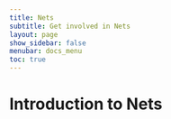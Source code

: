 ```yaml
---
title: Nets
subtitle: Get involved in Nets
layout: page
show_sidebar: false
menubar: docs_menu
toc: true
---
```


# Introduction to Nets
